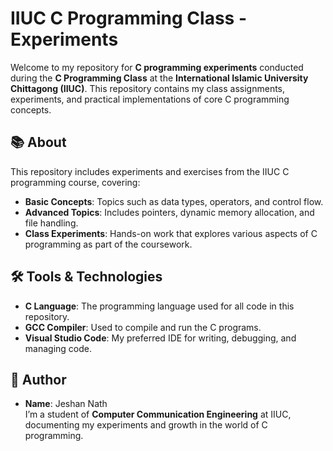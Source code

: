 # IIUC C Programming Class - Experiments

Welcome to my repository for **C programming experiments** conducted during the **C Programming Class** at the **International Islamic University Chittagong (IIUC)**. This repository contains my class assignments, experiments, and practical implementations of core C programming concepts.

## 📚 About

This repository includes experiments and exercises from the IIUC C programming course, covering:

- **Basic Concepts**: Topics such as data types, operators, and control flow.  
- **Advanced Topics**: Includes pointers, dynamic memory allocation, and file handling.  
- **Class Experiments**: Hands-on work that explores various aspects of C programming as part of the coursework.

## 🛠 Tools & Technologies

- **C Language**: The programming language used for all code in this repository.  
- **GCC Compiler**: Used to compile and run the C programs.  
- **Visual Studio Code**: My preferred IDE for writing, debugging, and managing code.

## 🌟 Author

- **Name**: Jeshan Nath  
  I’m a student of **Computer Communication Engineering** at IIUC, documenting my experiments and growth in the world of C programming.

